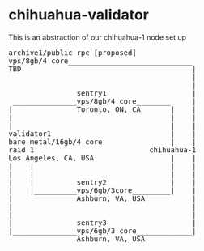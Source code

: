 # chihuahua-validator

This is an abstraction of our chihuahua-1 node set up


<pre>archive1/public rpc [proposed]
vps/8gb/4 core_____________________________
TBD                                        |
                                           |
                                           |
                sentry1                    |
 _______________vps/8gb/4 core________     |
|               Toronto, ON, CA       |    |
|                                     |    |
|                                     |    |
validator1                            |    |
bare metal/16gb/4 core                |    |
raid 1                           chihuahua-1
Los Angeles, CA, USA                  |    |
|    |                                |    |
|    |                                |    |
|    |          sentry2               |    |
|    |__________vps/6gb/3core_________|    |
|               Ashburn, VA, USA           |
|                                          |
|                                          |
|               sentry3                    |
|_______________vps/6gb/3 core_____________|
                Ashburn, VA, USA</pre>
              
              
